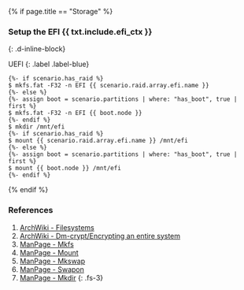 {% if page.title == "Storage" %}

### Setup the EFI {{ txt.include.efi_ctx }}
{: .d-inline-block}

UEFI
{: .label .label-blue}

```
{%- if scenario.has_raid %}
$ mkfs.fat -F32 -n EFI {{ scenario.raid.array.efi.name }}
{%- else %}
{%- assign boot = scenario.partitions | where: "has_boot", true | first %}
$ mkfs.fat -F32 -n EFI {{ boot.node }}
{%- endif %}
$ mkdir /mnt/efi
{%- if scenario.has_raid %}
$ mount {{ scenario.raid.array.efi.name }} /mnt/efi
{%- else %}
{%- assign boot = scenario.partitions | where: "has_boot", true | first %}
$ mount {{ boot.node }} /mnt/efi
{%- endif %}
```
{% endif %}


### References

1. [ArchWiki - Filesystems](https://wiki.archlinux.org/index.php/File_systems)
1. [ArchWiki - Dm-crypt/Encrypting an entire system](https://wiki.archlinux.org/index.php/Dm-crypt/Encrypting_an_entire_system)
1. [ManPage - Mkfs](https://jlk.fjfi.cvut.cz/arch/manpages/man/core/util-linux/mkfs.8.en)
1. [ManPage - Mount](https://jlk.fjfi.cvut.cz/arch/manpages/man/core/man-pages/mount.2.en)
1. [ManPage - Mkswap](https://jlk.fjfi.cvut.cz/arch/manpages/man/core/util-linux/mkswap.8.en)
1. [ManPage - Swapon](https://jlk.fjfi.cvut.cz/arch/manpages/man/core/man-pages/swapon.2.en)
1. [ManPage - Mkdir](https://jlk.fjfi.cvut.cz/arch/manpages/man/core/coreutils/mkdir.1.en)
{: .fs-3}
